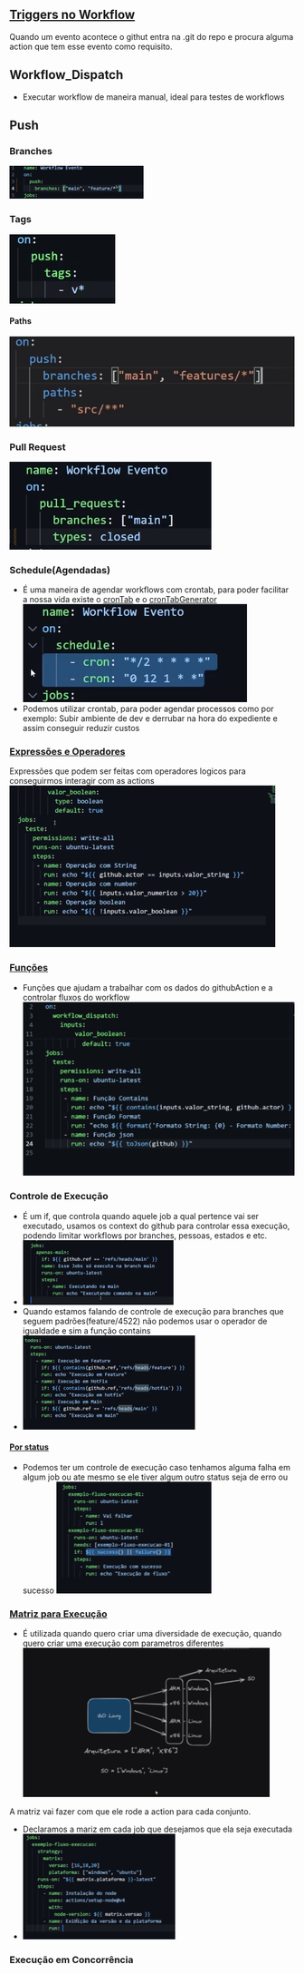 ## [Triggers no Workflow](https://docs.github.com/en/actions/using-workflows/events-that-trigger-workflows)

Quando um evento acontece o githut entra na .git do repo e procura alguma action que tem esse evento como requisito.


## Workflow_Dispatch

- Executar workflow de maneira manual, ideal para testes de workflows 

## Push
### Branches
![](assets/Pasted%20image%2020240730192924.png)
### Tags
![](assets/Pasted%20image%2020240730193816.png)
#### Paths
![](assets/Pasted%20image%2020240730194355.png)

### Pull Request
![](assets/Pasted%20image%2020240730200104.png)

### Schedule(Agendadas)
- É uma maneira de agendar workflows com crontab, para poder facilitar a nossa vida existe o [cronTab](https://crontab.guru/) e o [cronTabGenerator](https://crontab-generator.org/)
![](assets/Pasted%20image%2020240730212741.png)
- Podemos utilizar crontab, para poder agendar processos como por exemplo: 
Subir ambiente de dev e derrubar na hora do expediente e assim conseguir reduzir custos 

### [Expressões e Operadores](https://docs.github.com/en/actions/learn-github-actions/expressions#operators)

Expressões que podem ser feitas com operadores logicos para conseguirmos interagir com as actions
![](assets/Pasted%20image%2020240730214541.png)
### [Funções](https://docs.github.com/en/actions/learn-github-actions/expressions#functions)

- Funções que ajudam a trabalhar com os dados do githubAction e a controlar fluxos do workflow
![](assets/Pasted%20image%2020240730220232.png)
### Controle de Execução 

- É um if, que controla quando aquele job a qual pertence vai ser executado, usamos os context do github para controlar essa execução, podendo limitar workflows por branches, pessoas, estados e etc.
- ![](assets/Pasted%20image%2020240731103017.png)
- Quando estamos falando de controle de execução para branches que seguem padrões(feature/4522) não podemos usar o operador de igualdade e sim a função contains 
- ![](assets/Pasted%20image%2020240731103604.png)
#### [Por status](https://docs.github.com/en/actions/learn-github-actions/expressions#status-check-functions)
- Podemos ter um controle de execução caso tenhamos alguma falha em algum job ou ate mesmo se ele tiver algum outro status seja de erro ou sucesso
![](assets/Pasted%20image%2020240731105014.png)
### [Matriz para Execução](https://docs.github.com/en/actions/using-jobs/using-a-matrix-for-your-jobs)
- É utilizada quando quero criar uma diversidade de execução, quando quero criar uma execução com parametros diferentes 
![](assets/Pasted%20image%2020240731144728.png)

A matriz vai fazer com que ele rode a action para cada conjunto. 
- Declaramos a mariz em cada job que desejamos que ela seja executada
- ![](assets/Pasted%20image%2020240731191847.png)
### Execução em Concorrência
